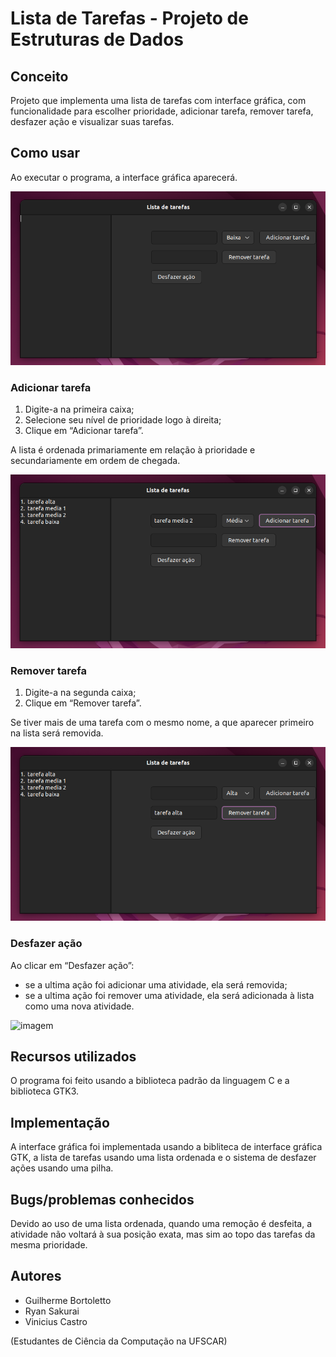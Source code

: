 # Lista de Tarefas - Projeto de Estruturas de Dados

## Conceito
Projeto que implementa uma lista de tarefas com interface gráfica, com funcionalidade para escolher prioridade, adicionar tarefa, remover tarefa, desfazer ação e visualizar suas tarefas.

## Como usar
Ao executar o programa, a interface gráfica aparecerá.

![imagem](https://github.com/ryansakurai/ListaDeTarefas/blob/main/images/img1.png)

### Adicionar tarefa
1. Digite-a na primeira caixa;
2. Selecione seu nível de prioridade logo à direita;
3. Clique em “Adicionar tarefa”.

A lista é ordenada primariamente em relação à prioridade e secundariamente em ordem de
chegada.

![imagem](https://github.com/ryansakurai/ListaDeTarefas/blob/main/images/img2.png)

### Remover tarefa
1. Digite-a na segunda caixa;
2. Clique em “Remover tarefa”.

Se tiver mais de uma tarefa com o mesmo nome, a que aparecer primeiro na lista será
removida.

![imagem](https://github.com/ryansakurai/ListaDeTarefas/blob/main/images/img3.png)

### Desfazer ação
Ao clicar em “Desfazer ação”:
- se a ultima ação foi adicionar uma atividade, ela será removida;
- se a ultima ação foi remover uma atividade, ela será adicionada à lista como uma nova
atividade.

![imagem](hhttps://github.com/ryansakurai/ListaDeTarefas/blob/main/images/img4.png)

## Recursos utilizados
O programa foi feito usando a biblioteca padrão da linguagem C e a biblioteca GTK3.

## Implementação
A interface gráfica foi implementada usando a bibliteca de interface gráfica GTK, a lista de tarefas usando uma lista ordenada e o sistema de desfazer ações usando uma pilha.

## Bugs/problemas conhecidos
Devido ao uso de uma lista ordenada, quando uma remoção é desfeita, a atividade não voltará à sua posição exata, mas sim ao topo das tarefas da mesma prioridade.

## Autores
- Guilherme Bortoletto
- Ryan Sakurai
- Vinicius Castro

(Estudantes de Ciência da Computação na UFSCAR)
